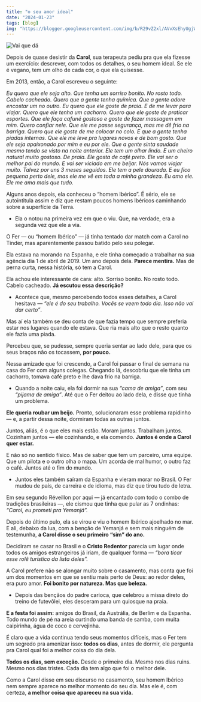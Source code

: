 ```yaml
---
title: "o seu amor ideal"
date: "2024-01-23"
tags: [blog]
img: "https://blogger.googleusercontent.com/img/b/R29vZ2xl/AVvXsEhyUgjWPw0VO3_i6S-jauVNx6EWM8TCUbWZ9ywX1SVij342LyVkm8KA8s2m6oHXECcXr8i4d2JlXtGD_2C5A1kFKZWHJdqmrJPdgwf9xB12NZVYHIT09gnJpAdc6ZC6tTK9If2GDiheEqzjk7RYpli7xvbLIH9p2yvdvCmeGcbck5SQ9rgYcSp5hNuW7tAn/s736/unnamed%20%281%29.jpg"
---
```


![Vai que dá](https://blogger.googleusercontent.com/img/b/R29vZ2xl/AVvXsEhyUgjWPw0VO3_i6S-jauVNx6EWM8TCUbWZ9ywX1SVij342LyVkm8KA8s2m6oHXECcXr8i4d2JlXtGD_2C5A1kFKZWHJdqmrJPdgwf9xB12NZVYHIT09gnJpAdc6ZC6tTK9If2GDiheEqzjk7RYpli7xvbLIH9p2yvdvCmeGcbck5SQ9rgYcSp5hNuW7tAn/s736/unnamed%20%281%29.jpg)

Depois de quase desistir da  **Carol**, sua terapeuta pediu pra que ela fizesse um exercício: descrever, com todos os detalhes, o seu homem ideal. Se ele é vegano, tem um olho de cada cor, o que ela quisesse.

Em 2013, então, a Carol escreveu o seguinte:

_Eu quero que ele seja alto. Que tenha um sorriso bonito. No rosto todo. Cabelo cacheado. Quero que a gente tenha química. Que a gente adore encostar um no outro. Eu quero que ele goste de praia. E de me levar para viajar. Quero que ele tenha um cachorro. Quero que ele goste de praticar esportes. Que ele faça cafuné gostoso e goste de fazer massagem em mim. Quero confiar nele. Que ele me passe segurança, mas me dê frio na barriga. Quero que ele goste de me colocar no colo. E que a gente tenha piadas internas. Que ele me leve pra lugares novos e de bom gosto. Que ele seja apaixonado por mim e eu por ele. Que a gente sinta saudade mesmo tendo se visto na noite anterior. Ele tem um olhar lindo. E um cheiro natural muito gostoso. De praia. Ele gosta de café preto. Ele vai ser o melhor pai do mundo. E vai ser viciado em me beijar. Nós vamos viajar muito. Talvez por uns 3 meses seguidos. Ele tem a pele dourada. E eu fico pequena perto dele, mas ele me vê em toda a minha grandeza. Eu amo ele. Ele me ama mais que tudo._

Alguns anos depois, ela conheceu o “homem Ibérico”. É sério, ele se autointitula assim e diz que restam poucos homens Ibéricos caminhando sobre a superfície da Terra.

-   Ela o notou na primeira vez em que o viu. Que, na verdade, era a segunda vez que ele a via.
    

O Fer — ou “homem Ibérico” — já tinha tentado dar match com a Carol no Tinder, mas aparentemente passou batido pelo seu polegar.

Ela estava na morando na Espanha, e ele tinha começado a trabalhar na sua agência dia 1 de abril de 2019. Um ano depois dela.  **Parece mentira.** Mas de perna curta, nessa história, só tem a Carol.

Ela achou ele interessante de cara: alto. Sorriso bonito. No rosto todo. Cabelo cacheado.  **Já escutou essa descrição?**

-   Acontece que, mesmo percebendo todos esses detalhes, a Carol hesitava —  _“ele é do seu trabalho. Vocês se veem todo dia. Isso não vai dar certo”_.
    

Mas aí ela também se deu conta de que fazia tempo que sempre preferia estar nos lugares quando ele estava. Que ria mais alto que o resto quanto ele fazia uma piada.

Percebeu que, se pudesse, sempre queria sentar ao lado dele, para que os seus braços não os tocassem,  **por pouco.**

Nessa amizade que foi crescendo, a Carol foi passar o final de semana na casa do Fer com alguns colegas. Chegando lá, descobriu que ele tinha um cachorro, tomava café preto e lhe dava frio na barriga.

-   Quando a noite caiu, ela foi dormir na sua  _“cama de amiga”_, com seu  _“pijama de amiga”_. Até que o Fer deitou ao lado dela, e disse que tinha um problema.
    

**Ele queria roubar um beijo.**  Pronto, solucionaram esse problema rapidinho — e, a partir dessa noite, dormiram todas as outras juntos.

Juntos, aliás, é o que eles mais estão. Moram juntos. Trabalham juntos. Cozinham juntos — ele cozinhando, e ela comendo.  **Juntos é onde a Carol quer estar.**

E não só no sentido físico. Mas de saber que tem um parceiro, uma equipe. Que um pilota e o outro olha o mapa. Um acorda de mal humor, o outro faz o café. Juntos até o fim do mundo.

-   Juntos eles também saíram da Espanha e vieram morar no Brasil. O Fer mudou de país, de carreira e de idioma, mas diz que tirou tudo de letra.
    

Em seu segundo Réveillon por aqui — já encantado com todo o combo de tradições brasileiras —, ele cismou que tinha que pular as 7 ondinhas:  _“Carol, eu prometi pra Yemanjá”._

Depois do último pulo, ela se virou e viu o homem Ibérico ajoelhado no mar. E ali, debaixo da lua, com a benção de Yemanjá e sem mais ninguém de testemunha, **a Carol disse o seu primeiro “sim” do ano.**

Decidiram se casar no Brasil e o  **Cristo Redentor**  parecia um lugar onde todos os amigos estrangeiros já iriam, de qualquer forma —  _“bora ticar esse rolê turístico da lista deles”._

A Carol prefere não se alongar muito sobre o casamento, mas conta que foi um dos momentos em que se sentiu mais perto de Deus: ao redor deles, era puro amor.  **Foi bonito por natureza. Mas que beleza.**

-   Depois das bençãos do padre carioca, que celebrou a missa direto do treino de futevôlei, eles desceram para um quiosque na praia.
    

**E a festa foi assim:**  amigos do Brasil, da Austrália, de Berlim e da Espanha. Todo mundo de pé na areia curtindo uma banda de samba, com muita caipirinha, água de coco e cervejinha.

É claro que a vida continua tendo seus momentos difíceis, mas o Fer tem um segredo pra amenizar isso:  **todos os dias**, antes de dormir, ele pergunta pra Carol qual foi a melhor coisa do dia dela.

**Todos os dias, sem exceção.**  Desde o primeiro dia. Mesmo nos dias ruins. Mesmo nos dias tristes. Cada dia tem algo que foi o melhor dele.

Como a Carol disse em seu discurso no casamento, seu homem Ibérico nem sempre aparece no melhor momento do seu dia. Mas ele é, com certeza,  **a melhor coisa que apareceu na sua vida.**